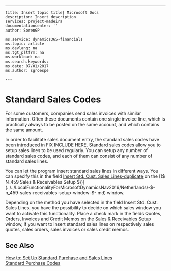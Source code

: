 ---
    title: Insert topic title| Microsoft Docs
    description: Insert description
    services: project-madeira
    documentationcenter: ''
    author: SorenGP

    ms.service: dynamics365-financials
    ms.topic: article
    ms.devlang: na
    ms.tgt_pltfrm: na
    ms.workload: na
    ms.search.keywords:
    ms.date: 07/01/2017
    ms.author: sgroespe

    ---
# Standard Sales Codes
For some customers, companies send sales invoices with similar information. Often these documents contain one single invoice line, which is practically always to be posted on the same account, and which contains the same amount.  
  
 In order to facilitate sales document entry, the standard sales codes have been introduced in FIX INCLUDE HERE<!--[!INCLUDE[navnow](../../ApplicationDesign/includes/navnow_md.md)] -->. Standard sales codes allow you to setup sales lines to be used regularly. You can setup any number of standard sales codes, and each of them can consist of any number of standard sales lines.  
  
 You can let the program insert standard sales lines in different ways. You can specify this in the field [Insert Std. Cust. Sales Lines-duplicate](../../LocalFunctionalityForMicrosoftDynamicsNav2016/Netherlands/-$-t_311_11313-insert-std.-cust.-sales-lines-$-duplicate.md) on the [\($ N\_459 Sales & Receivables Setup $\)](../../LocalFunctionalityForMicrosoftDynamicsNav2016/Netherlands/-$-n_459-sales-receivables-setup-window-$-.md) window.  
  
 Depending on the method you have selected in the field Insert Std. Cust. Sales Lines, you have the possibility to decide on which sales window you want to activate this functionality. Place a check mark in the fields Quotes, Orders, Invoices and Credit Memos on the Sales & Receivables Setup window, if you want to insert standard sales lines on respectively sales quotes, sales orders, sales invoices or sales credit memos.  
  
## See Also  
 [How to: Set Up Standard Purchase and Sales Lines](../../Purchasing/how-to-set-up-standard-purchase-and-sales-lines.md)   
 [Standard Purchase Codes](../../LocalFunctionalityForMicrosoftDynamicsNav2016/Netherlands/standard-purchase-codes.md)
